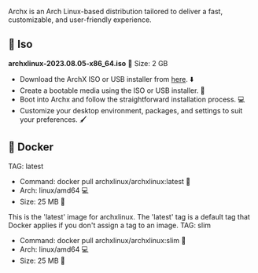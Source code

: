 
Archx is an Arch Linux-based distribution tailored to deliver a fast, customizable, and user-friendly experience.

## 📀 Iso

 **archxlinux-2023.08.05-x86_64.iso**
        📏 Size: 2 GB

   - Download the ArchX ISO or USB installer from [here](https://github.com/archxlinux/iso/releases). ⬇️
   - Create a bootable media using the ISO or USB installer. 💽
   - Boot into Archx and follow the straightforward installation process. 💻
   - Customize your desktop environment, packages, and settings to suit your preferences. 🖌️

## 🐳 Docker

TAG: latest

   - Command: docker pull archxlinux/archxlinux:latest 🐳
   - Arch: linux/amd64 💻
   - Size: 25 MB 📏

This is the 'latest' image for archxlinux. The 'latest' tag is a default tag that Docker applies if you don't assign a tag to an image.
TAG: slim

   - Command: docker pull archxlinux/archxlinux:slim 🐳
   - Arch: linux/amd64 💻
   - Size: 25 MB 📏

